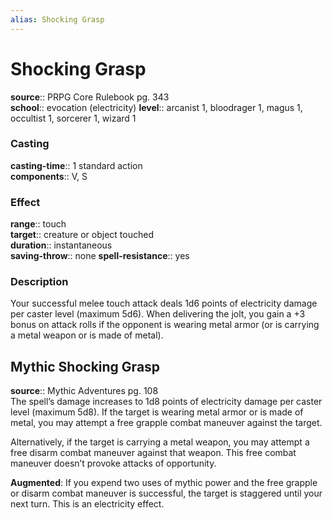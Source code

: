 ```yaml
---
alias: Shocking Grasp
---
```


# Shocking Grasp 

**source**:: PRPG Core Rulebook pg. 343  
**school**:: evocation (electricity)
**level**:: arcanist 1, bloodrager 1, magus 1, occultist 1, sorcerer 1, wizard 1

### Casting 

**casting-time**:: 1 standard action  
**components**:: V, S

### Effect 

**range**:: touch  
**target**:: creature or object touched  
**duration**:: instantaneous  
**saving-throw**:: none
**spell-resistance**:: yes

### Description 

Your successful melee touch attack deals 1d6 points of electricity damage per caster level (maximum 5d6). When delivering the jolt, you gain a +3 bonus on attack rolls if the opponent is wearing metal armor (or is carrying a metal weapon or is made of metal).

## Mythic Shocking Grasp 

**source**:: Mythic Adventures pg. 108  
The spell’s damage increases to 1d8 points of electricity damage per caster level (maximum 5d8). If the target is wearing metal armor or is made of metal, you may attempt a free grapple combat maneuver against the target.  
  
Alternatively, if the target is carrying a metal weapon, you may attempt a free disarm combat maneuver against that weapon. This free combat maneuver doesn’t provoke attacks of opportunity.  
  
**Augmented**: If you expend two uses of mythic power and the free grapple or disarm combat maneuver is successful, the target is staggered until your next turn. This is an electricity effect.
